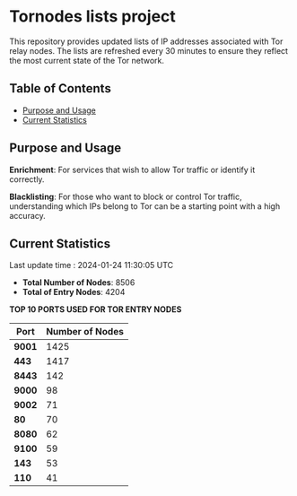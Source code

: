 # Tornodes lists project

This repository provides updated lists of IP addresses associated with Tor relay nodes. The lists are refreshed every 30 minutes to ensure they reflect the most current state of the Tor network.

## Table of Contents

- [Purpose and Usage](#purpose-and-usage)
- [Current Statistics](#current-statistics)


## Purpose and Usage

**Enrichment**: For services that wish to allow Tor traffic or identify it correctly.

**Blacklisting**: For those who want to block or control Tor traffic, understanding which IPs belong to Tor can be a starting point with a high accuracy.

## Current Statistics

Last update time : 2024-01-24 11:30:05 UTC

- **Total Number of Nodes**: 8506
- **Total of Entry Nodes**: 4204

**TOP 10 PORTS USED FOR TOR ENTRY NODES**

| **Port** | **Number of Nodes** |
|------|-----------------|
| **9001**   | 1425  |
| **443**   | 1417  |
| **8443**   | 142  |
| **9000**   | 98  |
| **9002**   | 71  |
| **80**   | 70  |
| **8080**   | 62  |
| **9100**   | 59  |
| **143**   | 53  |
| **110**   | 41  |

